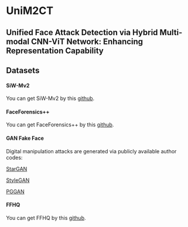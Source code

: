 # UniM2CT
Unified Face Attack Detection via Hybrid Multi-modal CNN-ViT Network: Enhancing Representation Capability
------

## Datasets

#### SiW-Mv2
You can get SiW-Mv2 by this [github](https://github.com/CHELSEA234/Multi-domain-learning-FAS).
#### FaceForensics++
You can get FaceForensics++ by this [github](https://github.com/ondyari/FaceForensics).
#### GAN Fake Face
Digital manipulation attacks are generated via publicly available author codes:

[StarGAN](https://github.com/yunjey/stargan)

[StyleGAN](https://github.com/NVlabs/stylegan2)

[PGGAN](https://github.com/tkarras/progressive_growing_of_gans)
#### FFHQ
You can get FFHQ by this [github](https://github.com/NVlabs/ffhq-dataset).
